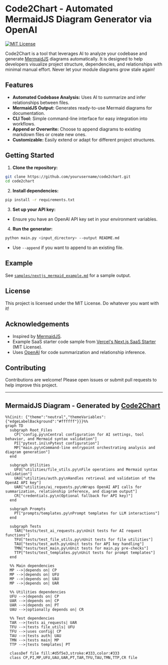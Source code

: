 # Code2Chart - Automated MermaidJS Diagram Generator via OpenAI

[![MIT License](https://img.shields.io/badge/license-MIT-green.svg)](LICENSE)

Code2Chart is a tool that leverages AI to analyze your codebase and generate [MermaidJS](https://mermaid-js.github.io/) diagrams automatically. It is designed to help developers visualize project structure, dependencies, and relationships with minimal manual effort. Never let your module diagrams grow stale again!

## Features

- **Automated Codebase Analysis:** Uses AI to summarize and infer relationships between files.
- **MermaidJS Output:** Generates ready-to-use Mermaid diagrams for documentation.
- **CLI Tool:** Simple command-line interface for easy integration into workflows.
- **Append or Overwrite:** Choose to append diagrams to existing markdown files or create new ones.
- **Customizable:** Easily extend or adapt for different project structures.

## Getting Started

1. **Clone the repository:**

```bash
git clone https://github.com/yourusername/code2chart.git
cd code2chart
```

2. **Install dependencies:**

```bash
pip install -r requirements.txt
```

3. **Set up your API key:**

- Ensure you have an OpenAI API key set in your environment variables.

4. **Run the generator:**

```bash
python main.py <input_directory> --output README.md
```

- Use `--append` if you want to append to an existing file.

## Example

See [`samples/nextjs_mermaid_example.md`](samples/nextjs_mermaid_example.md) for a sample output.

## License

This project is licensed under the MIT License. Do whatever you want with it!

## Acknowledgements

- Inspired by [MermaidJS](https://mermaid-js.github.io/).
- Example SaaS starter code sample from [Vercel's Next.js SaaS Starter](https://github.com/vercel/nextjs-saas-starter) (MIT License).
- Uses [OpenAI](https://platform.openai.com/) for code summarization and relationship inference.

## Contributing

Contributions are welcome! Please open issues or submit pull requests to help improve this project.

---

## MermaidJS Diagram - Generated by [Code2Chart](https://github.com/scmgustafson/code2chart/tree/main)
```mermaid
%%{init: {"theme":"neutral","themeVariables":{"edgeLabelBackground":"#ffffff"}}}%%
graph TD
  subgraph Root_Files
    CP["config.py\nCentral configuration for AI settings, tool behavior, and Mermaid syntax validation"]
    PI["pytest.ini\nPytest configuration"]
    MP["main.py\nCommand-line entrypoint orchestrating analysis and diagram generation"]
  end

  subgraph Utilities
    UFU["utilities/file_utils.py\nFile operations and Mermaid syntax validation"]
    UAU["utilities/auth.py\nHandles retrieval and validation of the OpenAI API key"]
    UAR["utilities/ai_requests.py\nWraps OpenAI API calls for summarization, relationship inference, and diagram output"]
    CR["credentials.py\n(Optional fallback for API key)"]
  end

  subgraph Prompts
    PT["prompts/templates.py\nPrompt templates for LLM interactions"]
  end

  subgraph Tests
    TAR["tests/test_ai_requests.py\nUnit tests for AI request functions"]
    TFU["tests/test_file_utils.py\nUnit tests for file utilities"]
    TAU["tests/test_auth.py\nUnit tests for API key handling"]
    TMN["tests/test_main.py\nUnit tests for main.py pre-checks"]
    TTP["tests/test_templates.py\nUnit tests for prompt templates"]
  end

  %% Main dependencies
  MP -->|depends on| CP
  MP -->|depends on| UFU
  MP -->|depends on| UAU
  MP -->|depends on| UAR

  %% Utilities dependencies
  UFU -->|depends on| CP
  UAR -->|depends on| CP
  UAR -->|depends on| PT
  UAU -->|optionally depends on| CR

  %% Test dependencies
  TAR -->|tests ai_requests| UAR
  TFU -->|tests file_utils| UFU
  TFU -->|uses config| CP
  TAU -->|tests auth| UAU
  TMN -->|tests main| MP
  TTP -->|tests templates| PT

  classDef file fill:#d5f5e3,stroke:#333,color:#333
  class CP,PI,MP,UFU,UAU,UAR,PT,TAR,TFU,TAU,TMN,TTP,CR file
```
<!-- END AUTOMATED MERMAID -->
